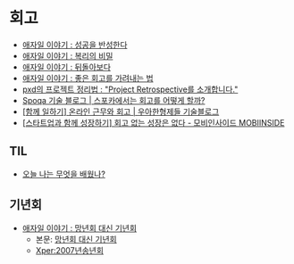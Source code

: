 # 회고

- [애자일 이야기 : 성공을 반성한다](http://agile.egloos.com/1835815)
- [애자일 이야기 : 복리의 비밀](http://agile.egloos.com/2854698)
- [애자일 이야기 : 뒤돌아보다](http://agile.egloos.com/4122099)
- [애자일 이야기 : 좋은 회고를 가려내는 법](http://agile.egloos.com/5829827)
- [pxd의 프로젝트 정리법 : "Project Retrospective를 소개합니다."](https://story.pxd.co.kr/733)
- [Spoqa 기술 블로그 | 스포카에서는 회고를 어떻게 할까?](https://spoqa.github.io/2018/08/29/retrospect.html)
- [[함께 일하기] 온라인 근무와 회고 | 우아한형제들 기술블로그](https://techblog.woowahan.com/2713/)
- [[스타트업과 함께 성장하기] 회고 없는 성장은 없다 - 모비인사이드 MOBIINSIDE](https://www.mobiinside.co.kr/2020/10/23/jhs/)

## TIL

- [오늘 나는 무엇을 배웠나?](https://dal-lab.com/2019/09/18/today-i-learned/)

## 기년회

- [애자일 이야기 : 망년회 대신 기년회](http://agile.egloos.com/4016733)
  - 본문: [망년회 대신 기년회](https://j.mp/3Hd3GHF)
  - [Xper:2007년송년회](https://j.mp/3eqEQrr)
